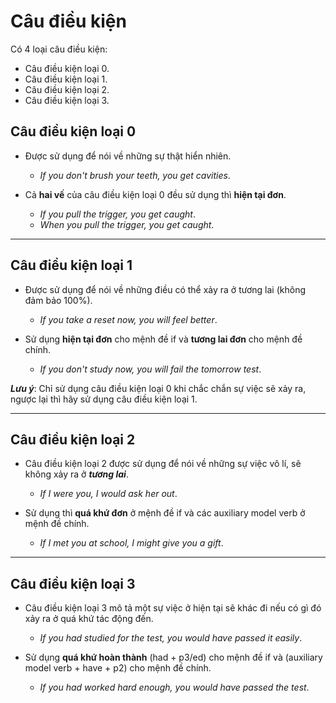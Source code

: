 
# Câu điều kiện

Có 4 loại câu điều kiện:

- Câu điều kiện loại 0.
- Câu điều kiện loại 1.
- Câu điều kiện loại 2.
- Câu điều kiện loại 3.

## Câu điều kiện loại 0

- Được sử dụng để nói về những sự thật hiển nhiên.

    - *If you don't brush your teeth, you get cavities*.

- Cả **hai vế** của câu điều kiện loại 0 đều sử dụng thì **hiện tại đơn**.

    - *If you pull the trigger, you get caught*.
    - *When you pull the trigger, you get caught*.

---

## Câu điều kiện loại 1

- Được sử dụng để nói về những điều có thể xảy ra ở tương lai (không đảm bảo 100%).

    - *If you take a reset now, you will feel better*.

- Sử dụng **hiện tại đơn** cho mệnh đề if và **tương lai đơn** cho mệnh đề chính.

    - *If you don't study now, you will fail the tomorrow test*.

***Lưu ý***: Chỉ sử dụng câu điều kiện loại 0 khi chắc chắn sự việc sẽ xảy ra, ngược lại thì hãy sử dụng câu điều kiện loại 1.

---

## Câu điều kiện loại 2

- Câu điều kiện loại 2 được sử dụng để nói về những sự việc vô lí, sẽ không xảy ra ở ***tương lai***.

    - *If I were you, I would ask her out*.

- Sử dụng thì **quá khứ đơn** ở mệnh đề if và các auxiliary model verb ở mệnh đề chính.

    - *If I met you at school, I might give you a gift*.

---

## Câu điều kiện loại 3

- Câu điều kiện loại 3 mô tả một sự việc ở hiện tại sẽ khác đi nếu có gì đó xảy ra ở quá khứ tác động đến.

    - *If you had studied for the test, you would have passed it easily*.

- Sử dụng **quá khứ hoàn thành** (had + p3/ed) cho mệnh đề if và (auxiliary model verb + have + p2) cho mệnh đề chính.

    - *If you had worked hard enough, you would have passed the test*.
